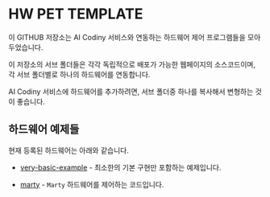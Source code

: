 # HW PET TEMPLATE

이 GITHUB 저장소는 AI Codiny 서비스와 연동하는 하드웨어 제어 프로그램들을 모아두었습니다.

이 저장소의 서브 폴더들은 각각 독립적으로 배포가 가능한 웹페이지의 소스코드이며, 각 서브 폴더별로 하나의 하드웨어를 연동합니다.

AI Codiny 서비스에 하드웨어를 추가하려면, 서브 폴더중 하나를 복사해서 변형하는 것이 좋습니다.

## 하드웨어 예제들

현재 등록된 하드웨어는 아래와 같습니다.

- [very-basic-example](./very-basic-example/README.md) - 최소한의 기본 구현만 포함하는 예제입니다.

- [marty](./marty/README.md) - `Marty` 하드웨어를 제어하는 코드입니다.
